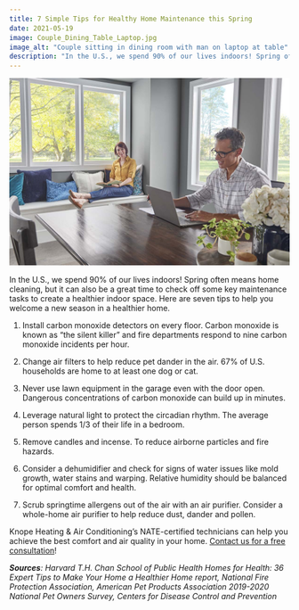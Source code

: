```yaml
---
title: 7 Simple Tips for Healthy Home Maintenance this Spring
date: 2021-05-19
image: Couple_Dining_Table_Laptop.jpg
image_alt: "Couple sitting in dining room with man on laptop at table"
description: "In the U.S., we spend 90% of our lives indoors! Spring often means home cleaning, but it can also be a great time to check off some key maintenance tasks to create a healthier indoor space."
---
```


![Couple sitting in dining room with man on laptop at table](Couple_Dining_Table_Laptop.jpg)

In the U.S., we spend 90% of our lives indoors! Spring often means home cleaning, but it can also be a great time to check off some key maintenance tasks to create a healthier indoor space. Here are seven tips to help you welcome a new season in a healthier home.

1. Install carbon monoxide detectors on every floor. Carbon monoxide is known as “the silent killer” and fire departments respond to nine carbon monoxide incidents per hour.

2. Change air filters to help reduce pet dander in the air. 67% of U.S. households are home to at least one dog or cat.

3. Never use lawn equipment in the garage even with the door open. Dangerous concentrations of carbon monoxide can build up in minutes.

4. Leverage natural light to protect the circadian rhythm. The average person spends 1/3 of their life in a bedroom.

5. Remove candles and incense. To reduce airborne particles and fire hazards.

6. Consider a dehumidifier and check for signs of water issues like mold growth, water stains and warping. Relative humidity should be balanced for optimal comfort and health.

7. Scrub springtime allergens out of the air with an air purifier. Consider a whole-home air purifier to help reduce dust, dander and pollen.

Knope Heating & Air Conditioning’s NATE-certified technicians can help you achieve the best comfort and air quality in your home. [Contact us for a free consultation](/contact/)!

_**Sources**: Harvard T.H. Chan School of Public Health Homes for Health: 36 Expert Tips to Make Your Home a Healthier Home report, National Fire Protection Association, American Pet Products Association 2019-2020 National Pet Owners Survey, Centers for Disease Control and Prevention_
